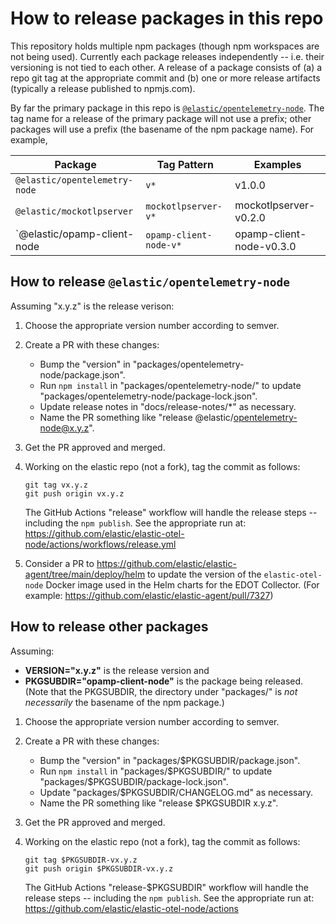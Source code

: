 # How to release packages in this repo

This repository holds multiple npm packages (though npm workspaces are not
being used). Currently each package releases independently -- i.e. their
versioning is not tied to each other. A release of a package consists of (a) a
repo git tag at the appropriate commit and (b) one or more release artifacts
(typically a release published to npmjs.com).

By far the primary package in this repo is [`@elastic/opentelemetry-node`](./packages/opentelemetry-node/).
The tag name for a release of the primary package will not use a prefix; other
packages will use a prefix (the basename of the npm package name). For example,

| Package                       | Tag Pattern            | Examples |
| ----------------------------- | ---------------------- | -------- |
| `@elastic/opentelemetry-node` | `v*`                   | v1.0.0   |
| `@elastic/mockotlpserver`     | `mockotlpserver-v*`    | mockotlpserver-v0.2.0 |
| `@elastic/opamp-client-node   | `opamp-client-node-v*` | opamp-client-node-v0.3.0 |


## How to release `@elastic/opentelemetry-node`

Assuming "x.y.z" is the release verison:

1. Choose the appropriate version number according to semver.

2. Create a PR with these changes:
    - Bump the "version" in "packages/opentelemetry-node/package.json".
    - Run `npm install` in "packages/opentelemetry-node/" to update "packages/opentelemetry-node/package-lock.json".
    - Update release notes in "docs/release-notes/*" as necessary.
    - Name the PR something like "release @elastic/opentelemetry-node@x.y.z".

3. Get the PR approved and merged.

4. Working on the elastic repo (not a fork), tag the commit as follows:
    ```
    git tag vx.y.z
    git push origin vx.y.z
    ```
    The GitHub Actions "release" workflow will handle the release
    steps -- including the `npm publish`. See the appropriate run at:
    https://github.com/elastic/elastic-otel-node/actions/workflows/release.yml

5. Consider a PR to https://github.com/elastic/elastic-agent/tree/main/deploy/helm
   to update the version of the `elastic-otel-node` Docker image used in the
   Helm charts for the EDOT Collector.
   (For example: https://github.com/elastic/elastic-agent/pull/7327)


## How to release other packages

Assuming:
- **VERSION="x.y.z"** is the release version and
- **PKGSUBDIR="opamp-client-node"** is the package being released.
  (Note that the PKGSUBDIR, the directory under "packages/" is *not necessarily*
  the basename of the npm package.)

1. Choose the appropriate version number according to semver.

2. Create a PR with these changes:

    - Bump the "version" in "packages/$PKGSUBDIR/package.json".
    - Run `npm install` in "packages/$PKGSUBDIR/" to update "packages/$PKGSUBDIR/package-lock.json".
    - Update "packages/$PKGSUBDIR/CHANGELOG.md" as necessary.
    - Name the PR something like "release $PKGSUBDIR x.y.z".

3. Get the PR approved and merged.

4. Working on the elastic repo (not a fork), tag the commit as follows:

    ```
    git tag $PKGSUBDIR-vx.y.z
    git push origin $PKGSUBDIR-vx.y.z
    ```

    The GitHub Actions "release-$PKGSUBDIR" workflow will handle the release
    steps -- including the `npm publish`. See the appropriate run at:
    https://github.com/elastic/elastic-otel-node/actions
